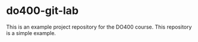 # do400-git-lab

This is an example project repository for the DO400 course.
This repository is a simple example.
